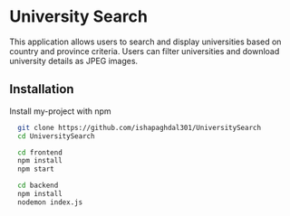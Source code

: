 
# University Search

This application allows users to search and display universities based on country and province criteria. Users can filter universities and download university details as JPEG images.


## Installation

Install my-project with npm

```bash
  git clone https://github.com/ishapaghdal301/UniversitySearch
  cd UniversitySearch

```

```bash
  cd frontend
  npm install
  npm start
```
```bash
  cd backend
  npm install
  nodemon index.js
```


